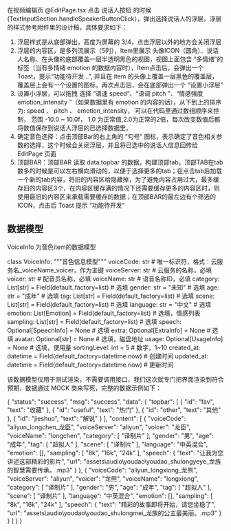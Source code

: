 在视频编辑页 @EditPage.tsx 点击 说话人按钮 的时候 (TextInputSection.handleSpeakerButtonClick），弹出选择说话人的浮层，浮层的样式参考附件里的设计稿，具体要求如下：
1. 浮层样式是从底部弹出，高度为屏幕的 3/4，点击浮层以外的地方会关闭浮层
2. 浮层的内容区，是多列流展示（5列），Item里展示 头像ICON（圆角）、说话人名称、在头像的底部覆盖一层半透明黑色的视图，视图上面包含 “多情绪”的标签（当有多情绪 emotion 的数据内容时），Item点击后，会弹出一个 Toast，提示“功能待开发...”, 并且在 item 的头像上覆盖一层黑色的覆盖层，覆盖层上会有一个设置的图标，再次点击后，会在底部弹出一个 “设置小浮层”
3. 设置小浮层，可以拖拽 选择 “语速 speed”、“语调 pitch ”、“情感强度 emotion_intensity ”（如果数据里有 emotion 的内容的话），从下到上的排序为:  speed 、 pitch  、 emotion_intensity， 可以在代码里通过数组顺序来控制， 范围 -10.0 ~ 10.0f， 1.0 为正常值,2.0为正常的2倍，每次改变数值后都将数值保存到说话人浮层的已选择数据里。
4. 确定音色选择：点击顶部Bar的右上角的 “勾号” 图标，表示确定了音色相关参数的选择，这个时候会关闭浮层，并且将已选中的说话人信息回传给 EditPage 页面
5. 顶部BAR：顶部BAR 读取 data.topbar 的数据，构建顶部tab，顶部TAB在tab数多的时候是可以左右横向滑动的，以便于选择更多的tab；在点击tab后加载一个新的tab内容，将旧的内容区给隐藏掉，为了避免内容占用过大，最多缓存旧的内容区3个，在内容区缓存满的情况下还需要缓存更多的内容区时，则使用最旧的内容区来承载需要缓存的数据；在顶部BAR的最左边有个筛选的ICON，点击后 Toast 提示 “功能待开发”

## 数据模型
VoiceInfo 为音色item的数据模型

class VoiceInfo:
    """音色信息模型"""
    voiceCode: str  # 唯一标识符，格式：云服务名_voiceName_voicer，作为主键
    voiceServer: str  # 云服务的名称，必填
    voicer: str  # 配音员名称，必填
    voiceName: str  # 语音名称ID，必填
    category: List[str] = Field(default_factory=list)  # 选填
    gender: str = "未知"  # 选填
    age: str = "成年"  # 选填
    tag: List[str] = Field(default_factory=list)  # 选填
    scene: List[str] = Field(default_factory=list)  # 选填
    language: str = "中文"  # 选填
    emotion: List[Emotion] = Field(default_factory=list)  # 选填，情感列表
    sampling: List[str] = Field(default_factory=list)  # 选填
    speech: Optional[SpeechInfo] = None  # 选填
    extra: Optional[ExtraInfo] = None  # 选填
    avatar: Optional[str] = None  # 选填，磁盘地址
    usage: Optional[UsageInfo] = None  # 选填，使用量
    sortingLevel: int = 5  # 数字，1~10
    created_at: datetime = Field(default_factory=datetime.now)  # 创建时间
    updated_at: datetime = Field(default_factory=datetime.now)  # 更新时间

该数据模型仅用于测试渲染，不需要调用接口，我们这次就专门把界面渲染到符合预期，数据通过 MOCK 类来写死，完整的数据示例如下：

{
    "status": "success",
    "msg": "success",
    "data": {
        "topbar": [
            {
                "id": "fav",
                "text": "收藏"
            },
            {
                "id": "useful",
                "text": "热门"
            },
            {
                "id": "other",
                "text": "其他"
            },
            {
                "id": "jieshuo",
                "text": "解说"
            }
        ],
        "content": [
            {
                "voiceCode": "aliyun_longchen_龙臣",
                "voiceServer": "aliyun",
                "voicer": "龙臣",
                "voiceName": "longchen",
                "category": [
                "译制片"
                ],
                "gender": "男",
                "age": "成年",
                "tag": [
                "超拟人"
                ],
                "scene": [
                "译制片"
                ],
                "language": "中英混合",
                "emotion": [],
                "sampling": [
                "8k",
                "16k",
                "24k"
                ],
                "speech": {
                    "text": "让我为您讲述这部精彩的影片",
                    "url": "assets\audio\youdao\youdao_shulongyeye_龙族的智慧需要传承。.mp3"
                }
            },
            {
                "voiceCode": "aliyun_longxiong_龙熊",
                "voiceServer": "aliyun",
                "voicer": "龙熊",
                "voiceName": "longxiong",
                "category": [
                "译制片"
                ],
                "gender": "男",
                "age": "成年",
                "tag": [
                "超拟人"
                ],
                "scene": [
                "译制片"
                ],
                "language": "中英混合",
                "emotion": [],
                "sampling": [
                "8k",
                "16k",
                "24k"
                ],
                "speech": {
                    "text": "精彩的故事即将开始，请您坐稳了",
                    "url": "assets\audio\youdao\youdao_shulongmei_龙族的公主最美丽。.mp3"
                }
            }
        ]
    }
}